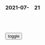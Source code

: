 ### 2021-07-　21

```note
```

<table id="tbc" style="white-space: pre-wrap">
</table>
<button onclick="toggleb()">toggle</button>
<pre id="prr" style="display: none">
<!-- 🍅<br>　<hr>🍑 -->

cz社：地球有个缺德gj正逆世界潮流而行，zg人还不清醒
https://baijiahao.baidu.com/s?id=1705895021292256064&wfr=spider&for=pc

cz社文章指出，越来越多gj开始正视自己过去不光彩的历史，并向受害g道歉。比如前不久比利s提出“文化遗产归还”路线图，决定把本g在殖民时期对刚果（金）曾掠走的文化遗产全部归还当事国。之前德国zf也终于承认在纳米比亚实施种族ts，几乎同时法国总统马克龙在访问卢旺达时承认，对卢旺达大ts负有一定责任。这也表明一个趋势，国际社会要清算不光彩历史。这并不是为了洗白他们曾经的恶行，他们曾经犯下的累累罪行历史都会记上一笔。

日本连第一步承认的勇气都没有，仍然还在狡辩歪曲历史。

这样堂而皇之全面否定并公开美化被国际法庭审判的侵略犯罪的gj只有日本。

全员核酸阴性
https://www.baidu.com/s?rtn=news&word=%E5%85%A8%E5%91%98%E6%A0%B8%E9%85%B8%E9%98%B4%E6%80%A7

印度近七成被测者新冠血清抗体呈阳性
https://baijiahao.baidu.com/s?id=1705838287598364560&wfr=spider&for=pc

美得克萨斯州报告首例
https://baijiahao.baidu.com/s?id=1705948765508827114&wfr=spider&for=pc

　alian4531
　为什么g外总有变异病毒，zg从来没有，应该严查美g

如何看待g外80名z要中招新冠病毒，而zg却几乎一个没有？
https://www.zhihu.com/question/382550003/answer/1105192398

m喵鱼
　审计

释新闻｜大规模全员新冠核酸检测中的“混检”可靠性如何
https://baijiahao.baidu.com/s?id=1689357871386231591&wfr=spider&for=pc

孟加拉国惊现新冠检测造假案：6300份检测报告未经实际检测，结果就为阴性
https://baijiahao.baidu.com/s?id=1672404748443869674&wfr=spider&for=pc

第三方机构涉嫌谎报检测结果 报告全部为阴性后又出现阳性
https://m.gmw.cn/baijia/2021-01/18/1302047196.html

郎咸平：亚当斯密，应该和马克思一样，是同样的大哲学家
https://new.qq.com/rain/a/20210704V06W2F00

陈志武：藏富于m才是文明的基本特征
https://xw.qq.com/cmsid/20210713A0C9H800

值得zg学习的美gg父，汉密尔顿经济战略！思想正当时
https://new.qq.com/omn/20201129/20201129A06AFW00.html

这些理论与当初亚当斯密的自由经济理论完全背道而驰的，但是对于汉密尔顿而言，两种截然相反的理论和做法却并行不悖。

知识】肝癌来临前，身体给了你N次机会！早知道能救命，别大意
https://www.sohu.com/a/366690583_120207161

滴滴组织防汛救灾车队 首批捐款1亿元驰援河南
https://new.qq.com/rain/a/20210721A06FKY00

海底l发生凶杀案？官方回应
https://m.gmw.cn/baijia/2021-07/21/1302418723.html

谁还记得当年的春dr肉火腿肠
http://bbs.tianya.cn/post-funinfo-2265928-1.shtml

金l！终于见识到r肉做的火腿肠了
https://www.xcar.com.cn/bbs/viewthread.php?tid=16822912

还记得r肉火腿肠那事吗
https://tieba.baidu.com/p/2264879874

说是从火z场进肉 然后做成火腿肠卖

还有我巨爱吃的巨好吃熊毅武方便面，说是r油炸的。有了那个传说后，熊毅武销声匿迹

l露徥亚
　没有r肉，是双h的阴谋

双h火腿里面掺r肉吗
https://zhidao.baidu.com/question/230371821.html

z拙的傻娜cdf921
　掺啊 我们这火z场一般死r都悄悄割一部分肉下来 有双h的工作人员上门来收购的

https://wx1.sinaimg.cn/large/d8b41602gy1gsnt5ied5sg20dw0dwx6p.gif

最新民调却显示，美g人对拜登越来越失望，谁还在夸奖拜登？
https://new.qq.com/omn/20210714/20210714A0BV6800.html

拜登大夸自己：上任美国总统6个月，美国经济增长近40年最快
https://new.qq.com/omn/20210721/20210721V0414600.html

美g黑人牧师演讲强烈批判黑人“劣根性”：只有上帝能帮助黑人
https://www.sohu.com/a/401184085_656058

李纯因纹身图案被网友造谣，被一群绝望文盲恶意攻击，实惨
https://baijiahao.baidu.com/s?id=1705781188294519146&wfr=spider&for=pc

比上厕所时间还短！贝索斯成功上天并返回：亚马逊员工慌了
https://baijiahao.baidu.com/s?id=1705862543101226326&wfr=spider&for=pc

百度网友　36030c
　看了评论，才知道，g人的文化水平的确 太低

大家好，我的名字叫魏碧慧
http://k.sina.com.cn/article_5559335138_14b5cb8e2001001fgf.html

她自我介绍：“她说我未必会是最聪明的，我未必会是最美丽的，我未必会是最优秀的…”正当班上同学都称赞他的谦虚时……她突然说：“大家好，我的名字叫魏碧慧。

踏空的，都是看K线的；
　　抄底的，都是最有钱的；
　　割肉的，都是借贷款的；
　　新基m，都是算净值的；
　　老基m，都是算增率的；
　　唱多的，都是上贼船的；
　　唱空的，都是受过骗的；
　　赔钱的，都是勤算账的；
　　盈利的，都是非常懒的。

小李要移m到美g，l导问他：“你对你的工资不满意吗？”
　　小李说：“满意。”“对你的住房不满意？”
　　“满意”
　　“那是上网环境不满意？”
　　“也满意”
　　“对医疗，孩子上学都不满意？”
　　“都满意！”
　　“既然你都满意为什么还要移m？”
　　“因为那里允许有不满意

小李要移m美g，l导问：‘你对工资不满意吗？
http://www.dzwww.com/special/ts/jry/201001/t20100109_5311622.htm

--哈尔滨市供热办宣教处处长要求记者不要“老报冷冷冷”,要注意“sh和谐”。有网友用此段子回应。

背负千古骂名的妲己，祸乱深宫至商灭亡，实为忍辱负重，为g复仇
https://new.qq.com/omn/20200810/20200810A0452G00.html

蒋介石晚年直言，丢掉江山不怪别人，真正的罪魁祸首是这2人
https://xw.qq.com/partner/vivoscreen/20210222A0BUZ300

近代风云]gmd的命运被蒋介石亲手葬送
https://bbs.tianya.cn/m/post_floor.jsp?item=no05&id=43639

帖子不存在或被隐藏

gmd的命运被蒋介石亲手葬送
http://www.idotag.com/Article/200608/show444146c17p1.html

`宇文庶噱：我是鞑靼酱，一个集妲己与纣王于一身的男子`

读书精华《奥黛丽赫本传》赫本成名前的演艺之路
https://baijiahao.baidu.com/s?id=1661491308039294394&wfr=spider&for=pc

鞑靼酱》《开胃酱

1950年《开胃酱》开演，此时赫本和一名法国钢琴手恋爱，而雇佣合同明确“不许结婚”，和制片人的关系急转直下，此时，赫本开始发展第二个事业:
拍电影。

<!-- 🍅<br>　<hr>🍑 -->
</pre>

```tip
```

<script src="https://cdn.jsdelivr.net/npm/jquery@3.5.1/dist/jquery.min.js"></script>

<link rel="stylesheet" href="https://cdn.jsdelivr.net/gh/fancyapps/fancybox@3.5.7/dist/jquery.fancybox.min.css" />
<script src="https://cdn.jsdelivr.net/gh/fancyapps/fancybox@3.5.7/dist/jquery.fancybox.min.js"></script>

<script type="text/javascript">

setTimeout(function(){
  tbc.innerHTML = parseURL(prr.innerHTML);
},0);

var __urlRegex = /(\b(https?|ftp|file):\/\/[-A-Z0-9+&@#\/%?=~_|!:,.;]*[-A-Z0-9+&@#\/%=~_|])/ig;
var __imgRegex = /\.(?:jpe?g|gif|png)$/i;

function parseURL($string){

    var exp = __urlRegex;
    return $string.replace(exp,function(match){
            __imgRegex.lastIndex=0;
            if(__imgRegex.test(match)){
                return '<a data-fancybox="gallery" href="' + match.replace("/p=700", "")
                 + '"><img src="' + match.replace("/p=700", "")+'" width="64"></a>';
            }
            else{
                return '<a href="' + match + '" target="_blank">' + match + '</a>';
            }
        }
    );
}

function toggleb() {
  var x = document.getElementById("prr");
  if (x.style.display === "none") {
    x.style.display = "";
  } else {
    x.style.display = "none";
  }
}

</script>
